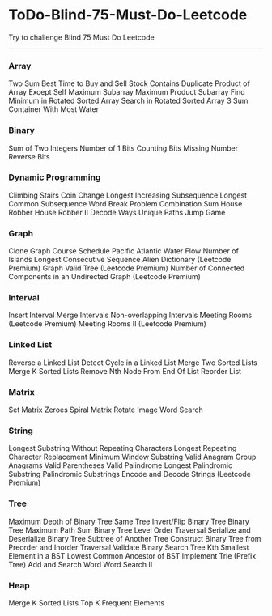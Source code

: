 # ToDo-Blind-75-Must-Do-Leetcode
Try to challenge Blind 75 Must Do Leetcode

---

### Array
Two Sum
Best Time to Buy and Sell Stock
Contains Duplicate
Product of Array Except Self
Maximum Subarray
Maximum Product Subarray
Find Minimum in Rotated Sorted Array
Search in Rotated Sorted Array
3 Sum
Container With Most Water

### Binary
Sum of Two Integers
Number of 1 Bits
Counting Bits
Missing Number
Reverse Bits

### Dynamic Programming

Climbing Stairs
Coin Change
Longest Increasing Subsequence
Longest Common Subsequence
Word Break Problem
Combination Sum
House Robber
House Robber II
Decode Ways
Unique Paths
Jump Game

### Graph

Clone Graph
Course Schedule
Pacific Atlantic Water Flow
Number of Islands
Longest Consecutive Sequence
Alien Dictionary (Leetcode Premium)
Graph Valid Tree (Leetcode Premium)
Number of Connected Components in an Undirected Graph (Leetcode Premium)

### Interval

Insert Interval
Merge Intervals
Non-overlapping Intervals
Meeting Rooms (Leetcode Premium)
Meeting Rooms II (Leetcode Premium)

### Linked List

Reverse a Linked List
Detect Cycle in a Linked List
Merge Two Sorted Lists
Merge K Sorted Lists
Remove Nth Node From End Of List
Reorder List

### Matrix

Set Matrix Zeroes
Spiral Matrix
Rotate Image
Word Search

### String

Longest Substring Without Repeating Characters
Longest Repeating Character Replacement
Minimum Window Substring
Valid Anagram
Group Anagrams
Valid Parentheses
Valid Palindrome
Longest Palindromic Substring
Palindromic Substrings
Encode and Decode Strings (Leetcode Premium)

### Tree

Maximum Depth of Binary Tree
Same Tree
Invert/Flip Binary Tree
Binary Tree Maximum Path Sum
Binary Tree Level Order Traversal
Serialize and Deserialize Binary Tree
Subtree of Another Tree
Construct Binary Tree from Preorder and Inorder Traversal
Validate Binary Search Tree
Kth Smallest Element in a BST
Lowest Common Ancestor of BST
Implement Trie (Prefix Tree)
Add and Search Word
Word Search II

### Heap
Merge K Sorted Lists
Top K Frequent Elements
